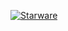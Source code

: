 [![Starware](https://img.shields.io/badge/⭐-Starware-f5a91a?labelColor=black)](https://github.com/zepfietje/starware)